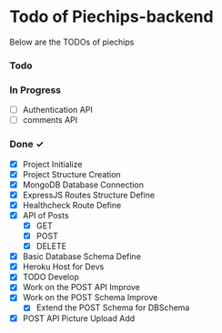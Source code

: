 # Todo of Piechips-backend

Below are the TODOs of piechips

### Todo

### In Progress

- [ ] Authentication API
- [ ] comments API

### Done ✓

- [x] Project Initialize
- [x] Project Structure Creation
- [x] MongoDB Database Connection
- [x] ExpressJS Routes Structure Define
- [x] Healthcheck Route Define
- [x] API of Posts
  - [x] GET
  - [x] POST
  - [x] DELETE
- [x] Basic Database Schema Define
- [x] Heroku Host for Devs
- [x] TODO Develop
- [x] Work on the POST API Improve
- [x] Work on the POST Schema Improve
  - [x] Extend the POST Schema for DBSchema
- [x] POST API Picture Upload Add
